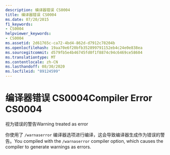 ```yaml
---
description: 编译器错误 CS0004
title: 编译器错误 CS0004
ms.date: 07/20/2015
f1_keywords:
- CS0004
helpviewer_keywords:
- CS0004
ms.assetid: 2d61765c-ca72-4bd4-862d-d7912c78204b
ms.openlocfilehash: 19aa70e6f20bfb352899791152eb4c24e0e838ea
ms.sourcegitcommit: d579fb5e4b46745fd0f1f8874c94c6469ce58604
ms.translationtype: MT
ms.contentlocale: zh-CN
ms.lasthandoff: 08/30/2020
ms.locfileid: "89124599"
---
```

# <a name="compiler-error-cs0004"></a><span data-ttu-id="7e9fc-103">编译器错误 CS0004</span><span class="sxs-lookup"><span data-stu-id="7e9fc-103">Compiler Error CS0004</span></span>
<span data-ttu-id="7e9fc-104">视为错误的警告</span><span class="sxs-lookup"><span data-stu-id="7e9fc-104">Warning treated as error</span></span>  
  
 <span data-ttu-id="7e9fc-105">你使用了 `/warnaserror` 编译器选项进行编译，这会导致编译器生成作为错误的警告。</span><span class="sxs-lookup"><span data-stu-id="7e9fc-105">You compiled with the `/warnaserror` compiler option, which causes the compiler to generate warnings as errors.</span></span>
